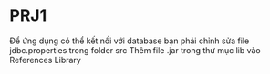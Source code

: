 # PRJ1
Để ứng dụng có thể kết nối với database bạn phải chỉnh sửa file jdbc.properties trong folder src
Thêm file .jar trong thư mục lib vào References Library
